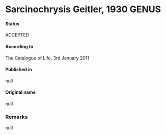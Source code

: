 Sarcinochrysis Geitler, 1930 GENUS
=======

#### Status
ACCEPTED

#### According to
The Catalogue of Life, 3rd January 2011

#### Published in
null

#### Original name
null

### Remarks
null